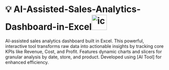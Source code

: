 # 💡 AI-Assisted-Sales-Analytics-Dashboard-in-Excel<img width="48" height="48" alt="icons8-microsoft-excel-48" src="https://github.com/user-attachments/assets/3a6200d3-2e02-45f7-8cd6-6549dde2d025" />

​AI-assisted sales analytics dashboard built in Excel. This powerful, interactive tool transforms raw data into actionable insights by tracking core KPIs like Revenue, Cost, and Profit. Features dynamic charts and slicers for granular analysis by date, store, and product. Developed using [AI Tool] for enhanced efficiency.
